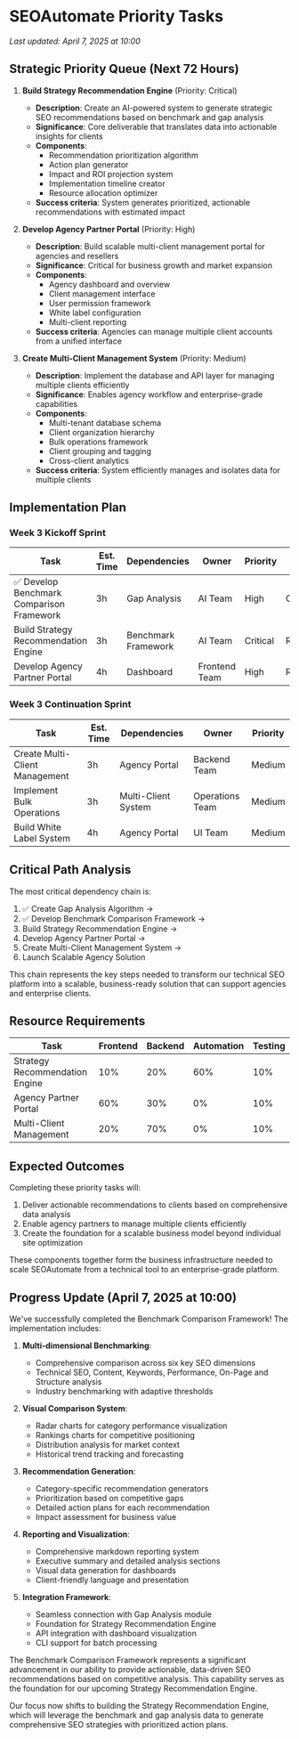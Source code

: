 # SEOAutomate Priority Tasks

*Last updated: April 7, 2025 at 10:00*

## Strategic Priority Queue (Next 72 Hours)

1. **Build Strategy Recommendation Engine** (Priority: Critical)
   - **Description**: Create an AI-powered system to generate strategic SEO recommendations based on benchmark and gap analysis
   - **Significance**: Core deliverable that translates data into actionable insights for clients
   - **Components**:
     - Recommendation prioritization algorithm
     - Action plan generator
     - Impact and ROI projection system
     - Implementation timeline creator
     - Resource allocation optimizer
   - **Success criteria**: System generates prioritized, actionable recommendations with estimated impact

2. **Develop Agency Partner Portal** (Priority: High)
   - **Description**: Build scalable multi-client management portal for agencies and resellers
   - **Significance**: Critical for business growth and market expansion
   - **Components**:
     - Agency dashboard and overview
     - Client management interface
     - User permission framework
     - White label configuration
     - Multi-client reporting
   - **Success criteria**: Agencies can manage multiple client accounts from a unified interface

3. **Create Multi-Client Management System** (Priority: Medium)
   - **Description**: Implement the database and API layer for managing multiple clients efficiently
   - **Significance**: Enables agency workflow and enterprise-grade capabilities
   - **Components**:
     - Multi-tenant database schema
     - Client organization hierarchy
     - Bulk operations framework
     - Client grouping and tagging
     - Cross-client analytics
   - **Success criteria**: System efficiently manages and isolates data for multiple clients

## Implementation Plan

### Week 3 Kickoff Sprint
| Task | Est. Time | Dependencies | Owner | Priority | Status |
|------|-----------|--------------|-------|----------|--------|
| ✅ Develop Benchmark Comparison Framework | 3h | Gap Analysis | AI Team | High | Completed |
| Build Strategy Recommendation Engine | 3h | Benchmark Framework | AI Team | Critical | Ready |
| Develop Agency Partner Portal | 4h | Dashboard | Frontend Team | High | Ready |

### Week 3 Continuation Sprint
| Task | Est. Time | Dependencies | Owner | Priority |
|------|-----------|--------------|-------|----------|
| Create Multi-Client Management | 3h | Agency Portal | Backend Team | Medium |
| Implement Bulk Operations | 3h | Multi-Client System | Operations Team | Medium |
| Build White Label System | 4h | Agency Portal | UI Team | Medium |

## Critical Path Analysis

The most critical dependency chain is:
1. ✅ Create Gap Analysis Algorithm → 
2. ✅ Develop Benchmark Comparison Framework →
3. Build Strategy Recommendation Engine →
4. Develop Agency Partner Portal →
5. Create Multi-Client Management System →
6. Launch Scalable Agency Solution

This chain represents the key steps needed to transform our technical SEO platform into a scalable, business-ready solution that can support agencies and enterprise clients.

## Resource Requirements

| Task | Frontend | Backend | Automation | Testing |
|------|----------|---------|------------|---------|
| Strategy Recommendation Engine | 10% | 20% | 60% | 10% |
| Agency Partner Portal | 60% | 30% | 0% | 10% |
| Multi-Client Management | 20% | 70% | 0% | 10% |

## Expected Outcomes

Completing these priority tasks will:

1. Deliver actionable recommendations to clients based on comprehensive data analysis
2. Enable agency partners to manage multiple clients efficiently
3. Create the foundation for a scalable business model beyond individual site optimization

These components together form the business infrastructure needed to scale SEOAutomate from a technical tool to an enterprise-grade platform.

## Progress Update (April 7, 2025 at 10:00)

We've successfully completed the Benchmark Comparison Framework! The implementation includes:

1. **Multi-dimensional Benchmarking**:
   - Comprehensive comparison across six key SEO dimensions
   - Technical SEO, Content, Keywords, Performance, On-Page and Structure analysis
   - Industry benchmarking with adaptive thresholds

2. **Visual Comparison System**:
   - Radar charts for category performance visualization
   - Rankings charts for competitive positioning
   - Distribution analysis for market context
   - Historical trend tracking and forecasting

3. **Recommendation Generation**:
   - Category-specific recommendation generators
   - Prioritization based on competitive gaps
   - Detailed action plans for each recommendation
   - Impact assessment for business value

4. **Reporting and Visualization**:
   - Comprehensive markdown reporting system
   - Executive summary and detailed analysis sections
   - Visual data generation for dashboards
   - Client-friendly language and presentation

5. **Integration Framework**:
   - Seamless connection with Gap Analysis module
   - Foundation for Strategy Recommendation Engine
   - API integration with dashboard visualization
   - CLI support for batch processing

The Benchmark Comparison Framework represents a significant advancement in our ability to provide actionable, data-driven SEO recommendations based on competitive analysis. This capability serves as the foundation for our upcoming Strategy Recommendation Engine.

Our focus now shifts to building the Strategy Recommendation Engine, which will leverage the benchmark and gap analysis data to generate comprehensive SEO strategies with prioritized action plans.
